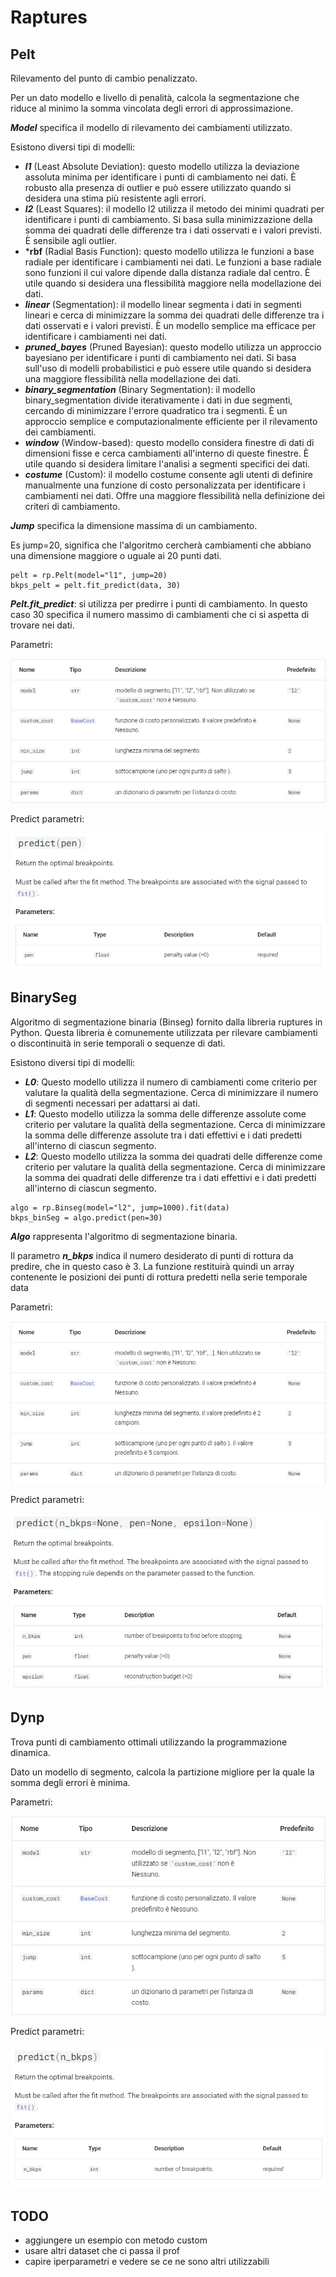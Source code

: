 # Raptures

## Pelt
Rilevamento del punto di cambio penalizzato.

Per un dato modello e livello di penalità, calcola la segmentazione che riduce al minimo la somma vincolata degli errori di approssimazione.


***Model*** specifica il modello di rilevamento dei cambiamenti utilizzato.

Esistono diversi tipi di modelli:

+ ***l1*** (Least Absolute Deviation): questo modello utilizza la deviazione assoluta minima per identificare i punti di cambiamento nei dati. È robusto alla presenza di outlier e può essere utilizzato quando si desidera una stima più resistente agli errori. 
+ ***l2*** (Least Squares): il modello l2 utilizza il metodo dei minimi quadrati per identificare i punti di cambiamento. Si basa sulla minimizzazione della somma dei quadrati delle differenze tra i dati osservati e i valori previsti. È sensibile agli outlier. 
+ ***rbf** (Radial Basis Function): questo modello utilizza le funzioni a base radiale per identificare i cambiamenti nei dati. Le funzioni a base radiale sono funzioni il cui valore dipende dalla distanza radiale dal centro. È utile quando si desidera una flessibilità maggiore nella modellazione dei dati. 
+ ***linear*** (Segmentation): il modello linear segmenta i dati in segmenti lineari e cerca di minimizzare la somma dei quadrati delle differenze tra i dati osservati e i valori previsti. È un modello semplice ma efficace per identificare i cambiamenti nei dati. 
+ ***pruned_bayes*** (Pruned Bayesian): questo modello utilizza un approccio bayesiano per identificare i punti di cambiamento nei dati. Si basa sull'uso di modelli probabilistici e può essere utile quando si desidera una maggiore flessibilità nella modellazione dei dati. 
+ ***binary_segmentation*** (Binary Segmentation): il modello binary_segmentation divide iterativamente i dati in due segmenti, cercando di minimizzare l'errore quadratico tra i segmenti. È un approccio semplice e computazionalmente efficiente per il rilevamento dei cambiamenti. 
+ ***window*** (Window-based): questo modello considera finestre di dati di dimensioni fisse e cerca cambiamenti all'interno di queste finestre. È utile quando si desidera limitare l'analisi a segmenti specifici dei dati. 
+ ***costume*** (Custom): il modello costume consente agli utenti di definire manualmente una funzione di costo personalizzata per identificare i cambiamenti nei dati. Offre una maggiore flessibilità nella definizione dei criteri di cambiamento.

***Jump*** specifica la dimensione massima di un cambiamento.

Es jump=20, significa che l'algoritmo cercherà cambiamenti che abbiano una dimensione maggiore o uguale ai 20 punti dati.

```
pelt = rp.Pelt(model="l1", jump=20)
bkps_pelt = pelt.fit_predict(data, 30)
```

***Pelt.fit_predict***: si utilizza per predirre i punti di cambiamento.
In questo caso 30 specifica il numero massimo di cambiamenti che ci si aspetta di trovare nei dati.

Parametri:


![img_1.png](img/img_1.png)

Predict parametri:

![img_4.png](img/img_4.png)

## BinarySeg

Algoritmo di segmentazione binaria (Binseg) fornito dalla libreria ruptures in Python. Questa libreria è comunemente utilizzata per rilevare cambiamenti o discontinuità in serie temporali o sequenze di dati.

Esistono diversi tipi di modelli:
+ ***L0***: Questo modello utilizza il numero di cambiamenti come criterio per valutare la qualità della segmentazione. Cerca di minimizzare il numero di segmenti necessari per adattarsi ai dati. 
+ ***L1***: Questo modello utilizza la somma delle differenze assolute come criterio per valutare la qualità della segmentazione. Cerca di minimizzare la somma delle differenze assolute tra i dati effettivi e i dati predetti all'interno di ciascun segmento. 
+ ***L2***: Questo modello utilizza la somma dei quadrati delle differenze come criterio per valutare la qualità della segmentazione. Cerca di minimizzare la somma dei quadrati delle differenze tra i dati effettivi e i dati predetti all'interno di ciascun segmento.

```
algo = rp.Binseg(model="l2", jump=1000).fit(data)
bkps_binSeg = algo.predict(pen=30)
```

***Algo*** rappresenta l'algoritmo di segmentazione binaria.

Il parametro ***n_bkps*** indica il numero desiderato di punti di rottura da predire, che in questo caso è 3. La funzione restituirà quindi un array contenente le posizioni dei punti di rottura predetti nella serie temporale data

Parametri:


![img_2.png](img/img_2.png)

Predict parametri:

![img_5.png](img/img_5.png)

## Dynp
Trova punti di cambiamento ottimali utilizzando la programmazione dinamica.

Dato un modello di segmento, calcola la partizione migliore per la quale la somma degli errori è minima.

Parametri:


![img.png](img/img.png)

Predict parametri:

![img_3.png](img/img_3.png)

## TODO
- aggiungere un esempio con metodo custom
- usare altri dataset che ci passa il prof
- capire iperparametri e vedere se ce ne sono altri utilizzabili